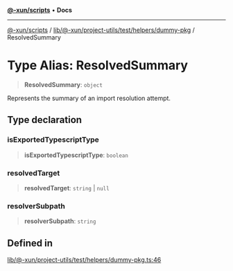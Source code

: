[**@-xun/scripts**](../../../../../../../README.md) • **Docs**

***

[@-xun/scripts](../../../../../../../README.md) / [lib/@-xun/project-utils/test/helpers/dummy-pkg](../README.md) / ResolvedSummary

# Type Alias: ResolvedSummary

> **ResolvedSummary**: `object`

Represents the summary of an import resolution attempt.

## Type declaration

### isExportedTypescriptType

> **isExportedTypescriptType**: `boolean`

### resolvedTarget

> **resolvedTarget**: `string` \| `null`

### resolverSubpath

> **resolverSubpath**: `string`

## Defined in

[lib/@-xun/project-utils/test/helpers/dummy-pkg.ts:46](https://github.com/Xunnamius/xscripts/blob/ce701f3d57da9f82ee0036320bc62d5c51233011/lib/@-xun/project-utils/test/helpers/dummy-pkg.ts#L46)
